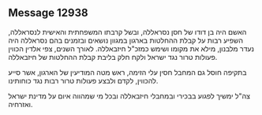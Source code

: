 ## Message 12938

האשם היה בן דודו של חסן נסראללה, ובשל קרבתו המשפחתית והאישית לנסראללה, השפיע רבות על קבלת ההחלטות בארגון במגוון נושאים ובזמנים בהם נסראללה היה נעדר מלבנון, מילא את מקומו ושימש כמזכ"ל חיזבאללה. לאורך השנים, צפי אלדין הכווין פעולות טרור נגד ישראל ולקח חלק בליבת קבלת ההחלטות של חיזבאללה.

בתקיפה חוסל גם המחבל חסין עלי הזימה, ראש מטה המודיעין של הארגון, אשר סייע להכווין, לקדם ולבצע פעולות טרור רבות נגד כוחותינו.

צה"ל ימשיך לפגוע בבכירי ובמחבלי חיזבאללה ובכל מי שמהווה איום על מדינת ישראל ואזרחיה.

